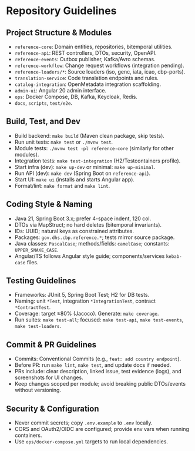 # Repository Guidelines

## Project Structure & Modules
- `reference-core`: Domain entities, repositories, bitemporal utilities.
- `reference-api`: REST controllers, DTOs, security, OpenAPI.
- `reference-events`: Outbox publisher, Kafka/Avro schemas.
- `reference-workflow`: Change request workflows (integration pending).
- `reference-loaders/*`: Source loaders (iso, genc, iata, icao, cbp-ports).
- `translation-service`: Code translation endpoints and rules.
- `catalog-integration`: OpenMetadata integration scaffolding.
- `admin-ui`: Angular 20 admin interface.
- `ops`: Docker Compose, DB, Kafka, Keycloak, Redis.
- `docs`, `scripts`, `test/e2e`.

## Build, Test, and Dev
- Build backend: `make build` (Maven clean package, skip tests).
- Run unit tests: `make test` or `./mvnw test`.
- Module tests: `./mvnw test -pl reference-core` (similarly for other modules).
- Integration tests: `make test-integration` (H2/Testcontainers profile).
- Start infra (dev): `make up-dev` or minimal: `make up-minimal`.
- Run API (dev): `make dev` (Spring Boot on `reference-api`).
- Start UI: `make ui` (installs and starts Angular app).
- Format/lint: `make format` and `make lint`.

## Coding Style & Naming
- Java 21, Spring Boot 3.x; prefer 4-space indent, 120 col.
- DTOs via MapStruct; no hard deletes (bitemporal invariants).
- IDs: UUID; natural keys as constrained attributes.
- Packages: `gov.dhs.cbp.reference.*`; tests mirror source package.
- Java classes: `PascalCase`; methods/fields: `camelCase`; constants: `UPPER_SNAKE_CASE`.
- Angular/TS follows Angular style guide; components/services `kebab-case` files.

## Testing Guidelines
- Frameworks: JUnit 5, Spring Boot Test; H2 for DB tests.
- Naming: unit `*Test`, integration `*IntegrationTest`, contract `*ContractTest`.
- Coverage: target ≥80% (Jacoco). Generate: `make coverage`.
- Run suites: `make test-all`; focused: `make test-api`, `make test-events`, `make test-loaders`.

## Commit & PR Guidelines
- Commits: Conventional Commits (e.g., `feat: add country endpoint`).
- Before PR: run `make lint`, `make test`, and update docs if needed.
- PRs include: clear description, linked issue, test evidence (logs), and screenshots for UI changes.
- Keep changes scoped per module; avoid breaking public DTOs/events without versioning.

## Security & Configuration
- Never commit secrets; copy `.env.example` to `.env` locally.
- CORS and OAuth2/OIDC are configured; provide env vars when running containers.
- Use `ops/docker-compose.yml` targets to run local dependencies.
